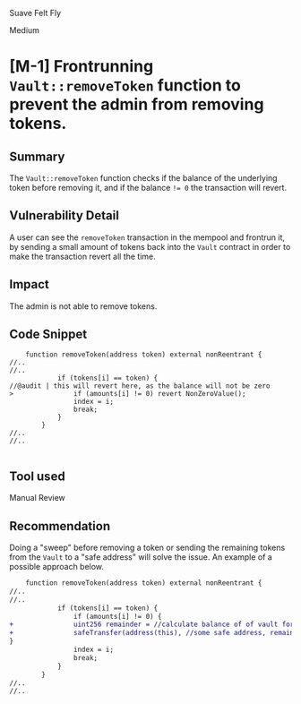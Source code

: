Suave Felt Fly

Medium

# [M-1] Frontrunning `Vault::removeToken` function to prevent the admin from removing tokens.

## Summary
The `Vault::removeToken` function checks if the balance of the underlying token before removing it, and if the balance `!= 0` the transaction will revert.

## Vulnerability Detail
A user can see the `removeToken` transaction in the mempool and frontrun it, by sending a small amount of tokens back into the `Vault` contract in order to make the transaction revert all the time.

## Impact
The admin is not able to remove tokens.

## Code Snippet
```solidity
    function removeToken(address token) external nonReentrant {
//..
//..
            if (tokens[i] == token) {
//@audit | this will revert here, as the balance will not be zero
>               if (amounts[i] != 0) revert NonZeroValue();
                index = i;
                break;
            }
        }
//..
//..
    
```

## Tool used

Manual Review

## Recommendation

Doing a "sweep" before removing a token or sending the remaining tokens from the `Vault` to a "safe address" will solve the issue. An example of a possible approach below.

```diff
    function removeToken(address token) external nonReentrant {
//..
//..
            if (tokens[i] == token) {
                if (amounts[i] != 0) {
+               uint256 remainder = //calculate balance of of vault for this token;
+               safeTransfer(address(this), //some safe address, remainder);
}
                index = i;
                break;
            }
        }
//..
//..
    
```